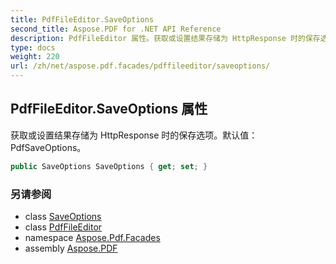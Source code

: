 ```yaml
---
title: PdfFileEditor.SaveOptions
second_title: Aspose.PDF for .NET API Reference
description: PdfFileEditor 属性。获取或设置结果存储为 HttpResponse 时的保存选项。默认值 PdfSaveOptions
type: docs
weight: 220
url: /zh/net/aspose.pdf.facades/pdffileeditor/saveoptions/
---
```

## PdfFileEditor.SaveOptions 属性

获取或设置结果存储为 HttpResponse 时的保存选项。默认值：PdfSaveOptions。

```csharp
public SaveOptions SaveOptions { get; set; }
```

### 另请参阅

* class [SaveOptions](../../../aspose.pdf/saveoptions/)
* class [PdfFileEditor](../)
* namespace [Aspose.Pdf.Facades](../../../aspose.pdf.facades/)
* assembly [Aspose.PDF](../../../)